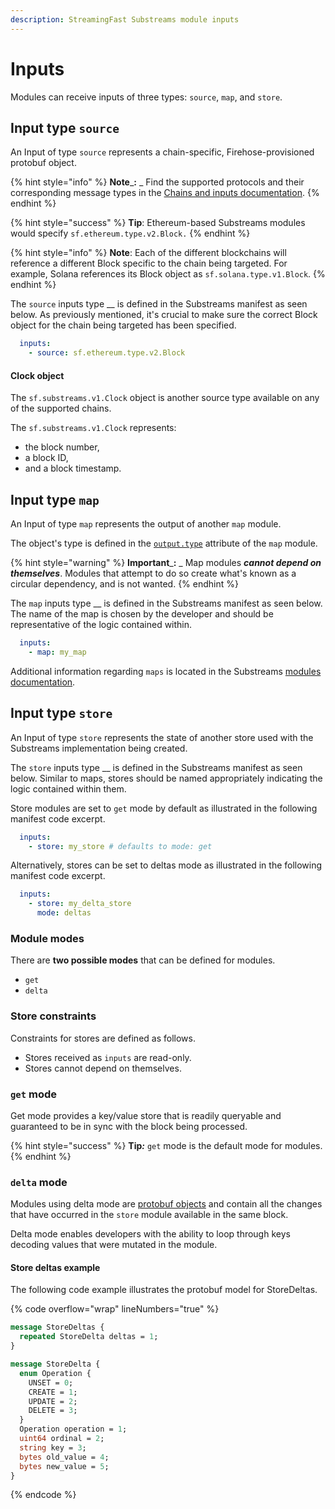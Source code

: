 ```yaml
---
description: StreamingFast Substreams module inputs
---
```


# Inputs

Modules can receive inputs of three types: `source`, `map`, and `store`.

## Input type `source`

An Input of type `source` represents a chain-specific, Firehose-provisioned protobuf object.

{% hint style="info" %}
**Note**_**:** _ Find the supported protocols and their corresponding message types in the [Chains and inputs documentation](../../reference-and-specs/chains-and-endpoints.md).
{% endhint %}

{% hint style="success" %}
**Tip**: Ethereum-based Substreams modules would specify `sf.ethereum.type.v2.Block.`&#x20;
{% endhint %}

{% hint style="info" %}
**Note**: Each of the different blockchains will reference a different Block specific to the chain being targeted. For example, Solana references its Block object as `sf.solana.type.v1.Block`.&#x20;
{% endhint %}

The `source` inputs type __ is defined in the Substreams manifest as seen below. As previously mentioned, it's crucial to make sure the correct Block object for the chain being targeted has been specified.

```yaml
  inputs:
    - source: sf.ethereum.type.v2.Block
```

#### Clock object

The `sf.substreams.v1.Clock` object is another source type available on any of the supported chains.

The `sf.substreams.v1.Clock` represents:

* the block number,&#x20;
* a block ID,&#x20;
* and a block timestamp.

## Input type `map`

An Input of type `map` represents the output of another `map` module.&#x20;

The object's type is defined in the [`output.type`](../../reference-and-specs/manifests.md#modules-.output) attribute of the `map` module.&#x20;

{% hint style="warning" %}
**Important**_**:** _ Map modules _**cannot depend on themselves**_. Modules that attempt to do so create what's known as a circular dependency, and is not wanted.
{% endhint %}

The `map` inputs type __ is defined in the Substreams manifest as seen below. The name of the map is chosen by the developer and should be representative of the logic contained within.

```yaml
  inputs:
    - map: my_map
```

Additional information regarding `maps` is located in the Substreams [modules documentation](../../concepts-and-fundamentals/modules.md#the-map-module-type).

## Input type `store`

An Input of type `store` represents the state of another store used with the Substreams implementation being created.

The `store` inputs type __ is defined in the Substreams manifest as seen below. Similar to maps, stores should be named appropriately indicating the logic contained within them.

Store modules are set to `get` mode by default as illustrated in the following manifest code excerpt.

```yaml
  inputs:
    - store: my_store # defaults to mode: get
```

Alternatively, stores can be set to deltas mode as illustrated in the following manifest code excerpt.

```yaml
  inputs:
    - store: my_delta_store
      mode: deltas
```

### Module modes

There are **two possible modes** that can be defined for modules.

* `get`
* `delta`

### Store constraints

Constraints for stores are defined as follows.

* Stores received as `inputs` are read-only.
* Stores cannot depend on themselves.

### `get` mode

Get mode provides a key/value store that is readily queryable and guaranteed to be in sync with the block being processed.&#x20;

{% hint style="success" %}
**Tip**_**:**_ `get` mode is the default mode for modules.
{% endhint %}

### `delta` mode

Modules using delta mode are [protobuf objects](../../../proto/sf/substreams/v1/substreams.proto#L124) and contain all the changes that have occurred in the `store` module available in the same block.&#x20;

Delta mode enables developers with the ability to loop through keys decoding values that were mutated in the module.

#### Store deltas example

The following code example illustrates the protobuf model for StoreDeltas.

{% code overflow="wrap" lineNumbers="true" %}
```protobuf
message StoreDeltas {
  repeated StoreDelta deltas = 1;
}

message StoreDelta {
  enum Operation {
    UNSET = 0;
    CREATE = 1;
    UPDATE = 2;
    DELETE = 3;
  }
  Operation operation = 1;
  uint64 ordinal = 2;
  string key = 3;
  bytes old_value = 4;
  bytes new_value = 5;
}
```
{% endcode %}
